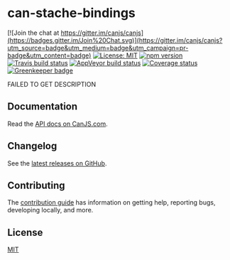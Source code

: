 # can-stache-bindings

[![Join the chat at https://gitter.im/canjs/canjs](https://badges.gitter.im/Join%20Chat.svg)](https://gitter.im/canjs/canjs?utm_source=badge&utm_medium=badge&utm_campaign=pr-badge&utm_content=badge)
[![License: MIT](https://img.shields.io/badge/license-MIT-blue.svg)](https://github.com/canjs/can-stache-bindings/blob/master/LICENSE.md)
[![npm version](https://badge.fury.io/js/can-stache-bindings.svg)](https://www.npmjs.com/package/can-stache-bindings)
[![Travis build status](https://travis-ci.org/canjs/can-stache-bindings.svg?branch=master)](https://travis-ci.org/canjs/can-stache-bindings)
[![AppVeyor build status](https://ci.appveyor.com/api/projects/status/github/canjs/can-stache-bindings?branch=master&svg=true)](https://ci.appveyor.com/project/matthewp/can-stache-bindings)
[![Coverage status](https://coveralls.io/repos/github/canjs/can-stache-bindings/badge.svg?branch=master)](https://coveralls.io/github/canjs/can-stache-bindings?branch=master)
[![Greenkeeper badge](https://badges.greenkeeper.io/canjs/can-stache-bindings.svg)](https://greenkeeper.io/)

FAILED TO GET DESCRIPTION

## Documentation

Read the [API docs on CanJS.com](https://canjs.com/doc/can-stache-bindings.html).

## Changelog

See the [latest releases on GitHub](https://github.com/canjs/can-stache-bindings/releases).

## Contributing

The [contribution guide](https://github.com/canjs/can-stache-bindings/blob/master/CONTRIBUTING.md) has information on getting help, reporting bugs, developing locally, and more.

## License

[MIT](https://github.com/canjs/can-stache-bindings/blob/master/LICENSE.md)

